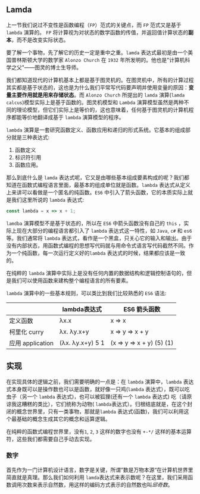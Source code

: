 ## Lamda

上一节我们说过不变性是函数编程（`FP`）范式的关键点，而 `FP` 范式又是基于 `lambda` 演算的。 `FP` 将计算视为对状态的数学函数的传值，并返回值计算状态的**副本**，而不是改变实际状态。

要了解一个事物，先了解它的历史一定是重中之重。`lamda` 表达式最初是由一个美国普林斯顿大学的数学家 `Alonzo Church` 在 `1932` 年所发明的。他也是"计算机科学之父"——图灵的博士生导师。

我们都知道现代的计算机基本上都是基于图灵机的。在图灵机中，所有的计算过程其实都是基于状态的，这也是为什么我们平常写代码要声明并使用变量的原因：**变量主要作用就是用来存储状态**。而 `Alonzo Church` 所提出的 `lamda` 演算(`lamda calcus`)模型实际上是基于函数的。图灵机模型和 `Lambda` 演算模型虽然是两种不同的理论模型，但它们实际上是等价的，这也意味着，任何基于图灵机的计算机程序都能等价地翻译成基于 `lambda` 演算模型的程序。

`lambda` 演算是一套研究函数定义、函数应用和递归的形式系统。它基本的组成部分就是三种表达式:

1. 函数定义 
2. 标识符引用
3. 函数应用。

那么到底什么是 `lamda` 表达式呢，它又是由哪些基本组成要素构成的呢？我们都知道在函数式编程语言里面，最基本的组成单位就是函数。`lambda` 表达式从定义上来讲可以看做是一个匿名的纯函数。`ES6` 中引入了箭头函数，它的本质实际上就是我们这里所说的 `lambda` 表达式:

```js
const lambda = x => x + 1;
```

`lamdba` 演算模型不是基于状态的，所以在 `ES6` 中箭头函数没有自己的 `this` ，实际上现在大部分的编程语言都引入了 `lambda` 表达式这一特性，如 `Java`, `c#` 和 `es6` 等。我们通常将 `lambda` 表达式，看作是一个黑盒，只关心它的输入和输出。由于没有内部状态，用函数式编程的思想写代码就与用命令式语言写代码截然不同。作为一个纯函数，每一次运行定义好的`lambda` 表达式的时候，结果都应该是一致的。


在纯粹的 `lambda` 演算中实际上是没有任何内置的数据结构和逻辑控制语句的，但是我们可以使用函数来建构整个编程语言的所有要素。

`lambda` 演算中的一些基本规则，可以类比到我们比较熟悉的 `ES6` 语法:

|                  | lambda表达式     | ES6 箭头函数              |
| ---------------- | ---------------- | ------------------------- |
| 定义函数         | λx.x             | x => x                    |
| 柯里化 curry     | λx. λy.x+y       | x => y => x + y           |
| 应用 application | (λx. λy.x+y) 5 1 | (x => y => x + y) (5) (1) |

## 实现

在实现具体的逻辑之前，我们需要明确的一点是：在 `lambda` 演算中，`lambda` 表达式本身既可以是操作数也可以是函数，就好像一只鸡(`lambda` 表达式），既可以吃虫子（另一个 `lambda` 表达式)，也可以被狐狸(还有一个 `lambda` 表达式) 吃（请原谅我这糟糕的类比），它们统称为动物( `lambda`表达式）。归根结底就是，在这个封闭的概念世界里，只有一类事物，那就是`lambda` 表达式(函数)，我们可以利用这个最基础的概念生成其它的概念和运算逻辑。

在纯粹的函数式编程世界里，没有`1`, `2`, `3` 这样的数字也没有 `+-*/` 这样的基本运算符，这些我们都需要自己手动去实现。

### 数字

首先作为一门计算机设计语言，数字是关键，所谓”数是万物本源“在计算机世界里简直就是真理。那么我们如何利用 `lamda`表达式来表示数呢？在这里，我们采用函数调用次数来表示自然数，用这样的编码方式表示的自然数也叫*邱奇数*。